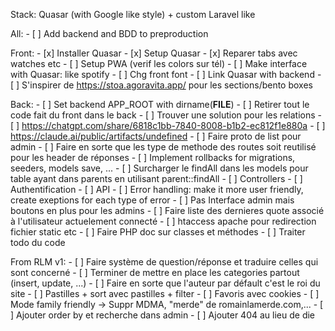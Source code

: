 Stack: Quasar (with Google like style) + custom Laravel like

All:
    - [ ] Add backend and BDD to preproduction

Front:
    - [x] Installer Quasar
    - [x] Setup Quasar
    - [x] Reparer tabs avec watches etc
    - [ ] Setup PWA (verif les colors sur tél)
    - [ ] Make interface with Quasar: like spotify
    - [ ] Chg front font
    - [ ] Link Quasar with backend
    - [ ] S'inspirer de https://stoa.agoravita.app/ pour les sections/bento boxes  

Back:
    - [ ] Set backend APP_ROOT with dirname(__FILE__)
    - [ ] Retirer tout le code fait du front dans le back
	- [ ] Trouver une solution pour les relations
    	- [ ] https://chatgpt.com/share/6818c1bb-7840-8008-b1b2-ec812f1e880a
    	- [ ] https://claude.ai/public/artifacts/undefined
    - [ ] Faire proto de list pour admin
    - [ ] Faire en sorte que les type de methode des routes soit reutilisé pour les header de réponses
    - [ ] Implement rollbacks for migrations, seeders, models save, ...
    - [ ] Surcharger le findAll dans les models pour table ayant dans parents en utilisant parent::findAll
    - [ ] Controllers
    - [ ] Authentification
    - [ ] API
    - [ ] Error handling: make it more user friendly, create exeptions for each type of error
    - [ ] Pas Interface admin mais boutons en plus pour les admins
    - [ ] Faire liste des dernieres quote associé à l'utilisateur actuelement connecté
    - [ ] htaccess apache pour redirection fichier static etc
    - [ ] Faire PHP doc sur classes et méthodes
    - [ ] Traiter todo du code

From RLM v1:
    - [ ] Faire système de question/réponse et traduire celles qui sont concerné
    - [ ] Terminer de mettre en place les categories partout (insert, update, ...)
    - [ ] Faire en sorte que l'auteur par défault c'est le roi du site
    - [ ] Pastilles + sort avec pastilles + filter
    - [ ] Favoris avec cookies
    - [ ] Mode family friendly -> Suppr MDMA, "merde" de romainlamerde.com,...
    - [ ] Ajouter order by et recherche dans admin
    - [ ] Ajouter 404 au lieu de die